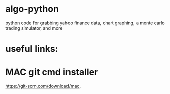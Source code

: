 # algo-python
python code for grabbing yahoo finance data, chart graphing, a monte carlo trading simulator, and more

# useful links: 

# MAC git cmd installer
https://git-scm.com/download/mac.
